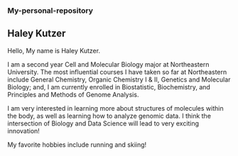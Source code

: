 ### My-personal-repository
## Haley Kutzer 
Hello, My name is Haley Kutzer. 

I am a second year Cell and Molecular Biology major at Northeastern University. The most influential courses I have taken so far at Northeastern include General Chemistry, Organic Chemistry I & II, Genetics and Molecular Biology; and, I am currently enrolled in Biostatistic, Biochemistry, and Principles and Methods of Genome Analysis.

I am very interested in learning more about structures of molecules within the body, as well as learning how to analyze genomic data. I think the intersection of Biology and Data Science will lead to very exciting innovation!

My favorite hobbies include running and skiing!
